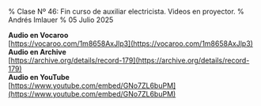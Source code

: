 % Clase Nº 46: Fin curso de auxiliar electricista. Videos en proyector.
% Andrés Imlauer
% 05 Julio 2025

**Audio en Vocaroo**   
[https://vocaroo.com/1m8658AxJlp3](https://vocaroo.com/1m8658AxJlp3)   
**Audio en Archive**   
[https://archive.org/details/record-179](https://archive.org/details/record-179)   
**Audio en YouTube**   
[https://www.youtube.com/embed/GNo7ZL6buPM](https://www.youtube.com/embed/GNo7ZL6buPM)   

